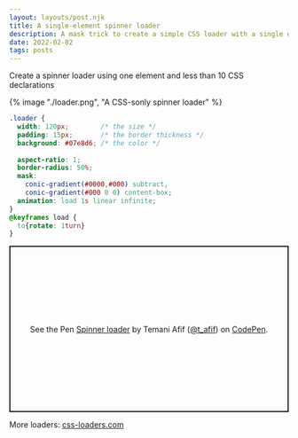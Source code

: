 ```yaml
---
layout: layouts/post.njk
title: A single-element spinner loader
description: A mask trick to create a simple CSS loader with a single element
date: 2022-02-02
tags: posts
---
```


Create a spinner loader using one element and less than 10 CSS declarations

{% image "./loader.png", "A CSS-sonly spinner loader" %}

```css
.loader {
  width: 120px;        /* the size */
  padding: 15px;       /* the border thickness */
  background: #07e8d6; /* the color */
  
  aspect-ratio: 1;
  border-radius: 50%;
  mask: 
    conic-gradient(#0000,#000) subtract,
    conic-gradient(#000 0 0) content-box;
  animation: load 1s linear infinite;
}
@keyframes load {
  to{rotate: 1turn}
}
```

<p class="codepen" data-height="300" data-default-tab="result" data-slug-hash="zYPqMgq" data-preview="true" data-user="t_afif" style="height: 300px; box-sizing: border-box; display: flex; align-items: center; justify-content: center; border: 2px solid; margin: 1em 0; padding: 1em;">
  <span>See the Pen <a href="https://codepen.io/t_afif/pen/zYPqMgq">
  Spinner loader</a> by Temani Afif (<a href="https://codepen.io/t_afif">@t_afif</a>)
  on <a href="https://codepen.io">CodePen</a>.</span>
</p>
<script async src="https://cpwebassets.codepen.io/assets/embed/ei.js"></script>

More loaders: [css-loaders.com](https://css-loaders.com/)